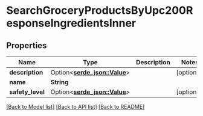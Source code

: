 # SearchGroceryProductsByUpc200ResponseIngredientsInner

## Properties

Name | Type | Description | Notes
------------ | ------------- | ------------- | -------------
**description** | Option<[**serde_json::Value**](.md)> |  | [optional]
**name** | **String** |  | 
**safety_level** | Option<[**serde_json::Value**](.md)> |  | [optional]

[[Back to Model list]](../README.md#documentation-for-models) [[Back to API list]](../README.md#documentation-for-api-endpoints) [[Back to README]](../README.md)


